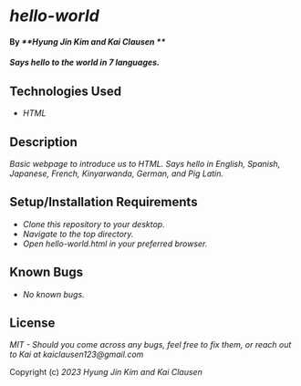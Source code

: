 # _hello-world_

#### By _**Hyung Jin Kim and Kai Clausen **_

#### _Says hello to the world in 7 languages._

## Technologies Used

* _HTML_

## Description

_Basic webpage to introduce us to HTML. Says hello in English, Spanish, Japanese, French, Kinyarwanda, German, and Pig Latin._

## Setup/Installation Requirements

* _Clone this repository to your desktop._
* _Navigate to the top directory._
* _Open hello-world.html in your preferred browser._

## Known Bugs

* _No known bugs._

## License

_MIT - Should you come across any bugs, feel free to fix them, or reach out to Kai at kaiclausen123@gmail.com_

Copyright (c) _2023_ _Hyung Jin Kim and Kai Clausen_